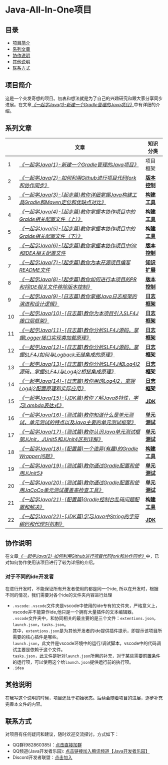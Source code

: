# Java-All-In-One项目

## 目录
- [项目简介](#项目简介)
- [系列文章](#系列文章)
- [协作说明](#协作说明)
- [其他说明](#其他说明)
- [联系方式](#联系方式)

## 项目简介

这是一个突发奇想的项目。初衷和想法就是为了自己的兴趣研究和跟大家分享同步进展。在文章[*《一起学Java(1)-新建一个Gradle管理的Java项目》*](https://www.coderli.com/java-go-1-new-gradle-project/)中有详细的介绍。

## 系列文章

|    | 文章                                                                                                                                | 知识分类                                                                         | 
|----|-----------------------------------------------------------------------------------------------------------------------------------|------------------------------------------------------------------------------|
| 1  | [*《一起学Java(1)-新建一个Gradle管理的Java项目》*](https://www.coderli.com/java-go-1-new-gradle-project/)                                       | 项目框架                                                                         |
| 2  | [*《一起学Java(2)-如何利用Github进行项目代码fork和协作同步》*](https://www.coderli.com/java-go-2-how-to-work-on-github/)                              | [**版本控制**](https://www.coderli.com/tags/git/)                                |
| 3  | [*《一起学Java(3)-[起步篇]教你详细掌握Java构建工具Gradle和Maven定位和优缺点对比》*](https://www.coderli.com/java-go-3-gradle-vs-maven/)                      | [**构建工具**](https://www.coderli.com/tags/gradle/)                             |
| 4  | [*《一起学Java(4)-[起步篇]教你掌握本协作项目中的Gralde相关配置文件（上）》*](https://www.coderli.com/java-go-4-project-config-files-intro-gradle-one/)        | [**构建工具**](https://www.coderli.com/tags/gradle/)                             |
| 5  | [*《一起学Java(5)-[起步篇]教你掌握本协作项目中的Gralde相关配置文件（下）》*](https://www.coderli.com/java-go-5-project-config-files-intro-gradle-two/)        | [**构建工具**](https://www.coderli.com/tags/gradle/)                             |
| 6  | [*《一起学Java(6)-[起步篇]教你掌握本协作项目中Git和IDEA相关配置文件*](https://www.coderli.com/java-go-6-project-config-files-intro-git-idea/)             | [**版本控制**](https://www.coderli.com/tags/git/)                                |
| 7  | [*《一起学Java(7)-[起步篇]教你为本开源项目编写README文件*](https://www.coderli.com/java-go-7-write-readme-for-the-project/)                          | [**知识扩展**](https://www.coderli.com/categories/%E7%9F%A5%E8%AF%86%E6%89%A9%E5%B1%95/) |
| 8  | [*《一起学Java(8)-[起步篇]教你如何进行本项目的PR和将IDE相关文件移除版本控制》*](https://www.coderli.com/java-go-8-first-pr-and-remove-all-ide-files/)           | [**版本控制**](https://www.coderli.com/tags/git/)                                |
| 9  | [*《一起学Java(9)-[日志篇]教你掌握Java日志框架的演进和设计逻辑》*](https://www.coderli.com/java-go-9-import-log-one/)                                     | [**日志框架**](https://www.coderli.com/tags/log/)                                |
| 10 | [*《一起学Java(10)-[日志篇]教你为本项目引入SLF4J接口层框架》*](https://www.coderli.com/java-go-10-import-log-two/)                                     | [**日志框架**](https://www.coderli.com/tags/log/)                                |
| 11 | [*《一起学Java(11)-[日志篇]教你分析SLF4J源码，掌握Logger接口实现类加载原理》*](https://www.coderli.com/java-go-11-import-log-three/)                        | [**日志框架**](https://www.coderli.com/tags/log/)                                |
| 12 | [*《一起学Java(12)-[日志篇]教你分析SLF4J源码，掌握SLF4J如何与Logback无缝集成的原理》*](https://www.coderli.com/java-go-12-import-log-four-logback/)          | [**日志框架**](https://www.coderli.com/tags/log/)                                |
| 13 | [*《一起学Java(13)-[日志篇]教你分析SLF4J和Log4j2源码，掌握SLF4J与Log4j2桥接集成原理》*](https://www.coderli.com/java-go-13-import-log-five-log4j2-slf4j2/) | [**日志框架**](https://www.coderli.com/tags/log/)                                |
| 14 | [*《一起学Java(14)-[日志篇]教你用透Log4j2，掌握Log4j2配置原理和实际应用》*](https://www.coderli.com/java-go-14-log-six-log4j2-config/) | [**日志框架**](https://www.coderli.com/tags/log/)                                |
| 15 | [*《一起学Java(15)-[JDK篇]教你了解Java8特性，学习Lambda表达式》*](https://www.coderli.com/java-go-15-jdk-8-lambda/) | [**JDK**](https://www.coderli.com/tags/jdk/)                                 |
| 16 | [*《一起学Java(16)-[测试篇]教你知道什么是单元测试，单元测试的特点以及Java主要的单元测试框架》*](https://www.coderli.com/java-go-16-test-unittest-intro/) | [**单元测试**](https://www.coderli.com/tags/%E5%8D%95%E5%85%83%E6%B5%8B%E8%AF%95/) |
| 17 | [*《一起学Java(17)-[测试篇]教你认识Java单元测试框架JUnit，JUnit5和JUnit4区别详解》*](https://www.coderli.com/java-go-17-test-junit-intro/) | [**单元测试**](https://www.coderli.com/tags/%E5%8D%95%E5%85%83%E6%B5%8B%E8%AF%95/) |
| 18 | [*《一起学Java(18)-[配置篇]一个诡异(有趣)的Gradle Wrapper问题》*](https://www.coderli.com/java-go-18-gradle-wrapper-problem/) | [**构建工具**](https://www.coderli.com/tags/gradle/)|
| 19 | [*《一起学Java(19)-[测试篇]教你通过Gradle配置和使用JUnit5》*](https://www.coderli.com/java-go-19-test-junit5-config/) | [**单元测试**](https://www.coderli.com/tags/%E5%8D%95%E5%85%83%E6%B5%8B%E8%AF%95/)|
| 20 | [*《一起学Java(20)-[测试篇]教你通过Gradle配置和使用JaCoCo单元测试覆盖率检查工具》*](https://www.coderli.com/java-go-20-test-jacoco-config/) | [**单元测试**](https://www.coderli.com/tags/%E5%8D%95%E5%85%83%E6%B5%8B%E8%AF%95/)|
| 21 | [*《一起学Java(21)-[配置篇]Gradle控制台乱码问题配置和解决》*](https://www.coderli.com/java-go-21-gradle-idea-console-garbled/) | [**构建工具**](https://www.coderli.com/tags/gradle/)|
| 22 | [*《一起学Java(22)-[JDK篇]学习Java中String的字符编码和代理对机制》*](https://www.coderli.com/java-go-22-jdk-string-utf16/) | [**JDK**](https://www.coderli.com/tags/jdk/)                                 |

## 协作说明

在文章[*《一起学Java(2)-如何利用Github进行项目代码fork和协作同步》*](https://www.coderli.com/java-go-2-how-to-work-on-github/)中，已对如何协作使用该项目进行了较为详细的介绍。

### 对于不同的ide开发者
在进行开发时，不能保证所有开发者使用的都是同一个ide, 所以在开发时，根据不同的情况，我们需要对各个ide的文件夹内容进行处理  
- `.vscode`: `.vscode`文件夹是vscode中使用的ide专有的文件夹，严格意义上，vscode并不能算作ide,他只是一个拥有大量插件的文本编辑器。  
`.vscode`文件夹中，和协同相关的最主要的是三个文件：`extentions.json`，`launch.json`，`tasks.json`。  
其中，`extentions.json`是为其他开发者的ide提供插件提示，即提示该项目所需要的核心插件是哪些。  
`launch.json`，此文件是vscode环境中的运行/调试脚本，vscode中的代码调试主要是依赖于这个文件。  
`tasks.json`，此文件是针对`launch.json`所用的补充，对于某些需要前置条件的运行项，可以使用这个给`launch.json`提供运行前的执行项。  
- `.idea`  

## 其他说明

在我写这个说明的时候，项目还处于初始状态。后续会随着项目的进展，逐步补充完善本文件的内容。

## 联系方式

对项目有任何疑问和建议，随时欢迎交流探讨。方式如下：

- QQ群(982860385)：[点击直接加群](https://qm.qq.com/q/qwy4BSW9La)
- QQ频道(Java开发者乐园): [点击链接加入腾讯频道【Java开发者乐园】](https://pd.qq.com/s/dzb1xn6cd)
- Discord开发者联盟：[点击加入](https://discord.gg/x7fKGkE3zB)